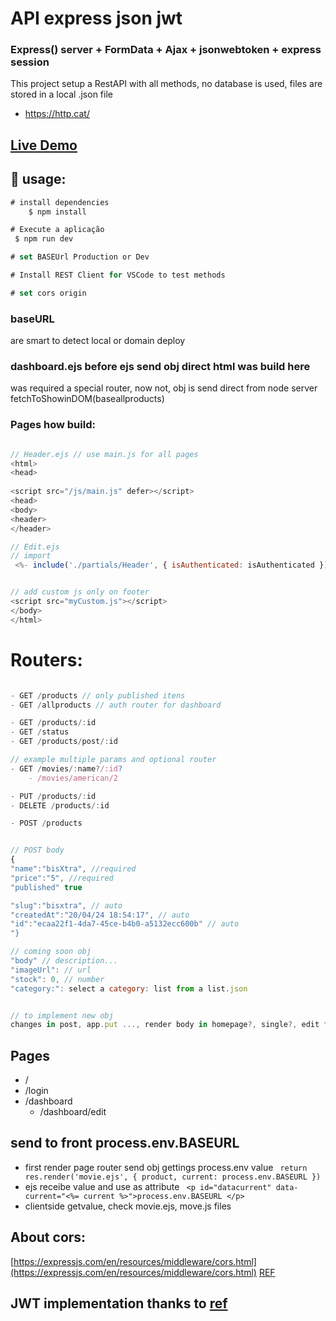 # API express json jwt
### Express() server +  FormData + Ajax + jsonwebtoken + express session

This project setup a RestAPI with all methods, no database is used, files are stored in a local .json file

- https://http.cat/

## [Live Demo](https://api.gpdev.tech/)

## :rocket: usage:

```js
# install dependencies
    $ npm install

# Execute a aplicação
 $ npm run dev

# set BASEUrl Production or Dev

# Install REST Client for VSCode to test methods

# set cors origin 
```

### baseURL 
are smart to detect local or domain deploy


###  dashboard.ejs before ejs send obj direct html was build here

 was required a special router, now not, obj is send direct from node server fetchToShowinDOM(baseallproducts)

### Pages how build:

```js

// Header.ejs // use main.js for all pages
<html>
<head>
    
<script src="/js/main.js" defer></script>
<head>
<body>
<header>
</header>

// Edit.ejs
// import
 <%- include('./partials/Header', { isAuthenticated: isAuthenticated }); %>


// add custom js only on footer
<script src="myCustom.js"></script>
</body>
</html>
 ```


# Routers:

```js

- GET /products // only published itens
- GET /allproducts // auth router for dashboard

- GET /products/:id
- GET /status
- GET /products/post/:id

// example multiple params and optional router
- GET /movies/:name?/:id? 
    - /movies/american/2

- PUT /products/:id
- DELETE /products/:id

- POST /products


// POST body
{
"name":"bisXtra", //required
"price":"5", //required
"published" true

"slug":"bisxtra", // auto
"createdAt":"20/04/24 18:54:17", // auto 
"id":"ecaa22f1-4da7-45ce-b4b0-a5132ecc600b" // auto
"}

// coming soon obj
"body" // description...
"imageUrl": // url
"stock": 0, // number
"category:": select a category: list from a list.json


// to implement new obj
changes in post, app.put ..., render body in homepage?, single?, edit forms and write


```

## Pages

- /
- /login
- /dashboard
    - /dashboard/edit


## send to front process.env.BASEURL

- first render page router send obj gettings process.env value ` return res.render('movie.ejs', { product, current: process.env.BASEURL })`
- ejs receibe value and use as attribute ` <p id="datacurrent" data-current="<%= current %>">process.env.BASEURL </p>`
- clientside getvalue, check movie.ejs, move.js files


## About cors:

[https://expressjs.com/en/resources/middleware/cors.html](https://expressjs.com/en/resources/middleware/cors.html)
[REF](https://www.youtube.com/watch?v=fm4_EuCsQwg)

## JWT implementation thanks to [ref](https://www.luiztools.com.br/post/autenticacao-json-web-token-jwt-em-nodejs/)

